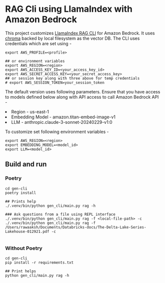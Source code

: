 # RAG Cli using LlamaIndex with Amazon Bedrock
This project customizes [LlamaIndex RAG CLI](https://docs.llamaindex.ai/en/stable/getting_started/starter_tools/rag_cli/) for Amazon Bedrock. It uses [chroma](https://www.trychroma.com/) backed by local filesystem as the vector DB.
The CLI uses credentials which are set using -
```shell
export AWS_PROFILE=<profile>

## or environment variables 
export AWS_REGION=<region>
export AWS_ACCESS_KEY_ID=<your_access_key_id>
export AWS_SECRET_ACCESS_KEY=<your_secret_access_key>
## or session key along with three above for temp credentials
# export AWS_SESSION_TOKEN=your_session_token

```
The default version uses following parameters. Ensure that you have access to models defined below along with API access to call Amazon Bedrock API - 
<li>Region - us-east-1 </li>
<li>Embedding Model - amazon.titan-embed-image-v1 </li>
<li>LLM - anthropic.claude-3-sonnet-20240229-v1:0 </li>


To customize set following environment variables - 
```shell
export AWS_REGION=<region>
export EMBEDDING_MODEL=<model_id>
export LLM=<model_id>
```
## Build and run
### Poetry
```shell
cd gen-cli
poetry install
```
```shell
## Prints help
./.venv/bin/python gen_cli/main.py rag -h
```
```shell
### Ask questions from a file using REPL interface
./.venv/bin/python gen_cli/main.py rag -f <local-file-path> -c
./.venv/bin/python gen_cli/main.py rag -f /Users/rawaaksh/Documents/Databricks-docs/The-Delta-Lake-Series-Lakehouse-012921.pdf -c
```
```shell

```
### Without Poetry
```shell
cd gen-cli
pip install -r requirements.txt 
```
```shell
## Print helps
python gen_cli/main.py rag -h
```
